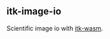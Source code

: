 itk-image-io
------------


Scientific image io with [itk-wasm](https://github.com/InsightSoftwareConsortium/itk-wasm.git).
